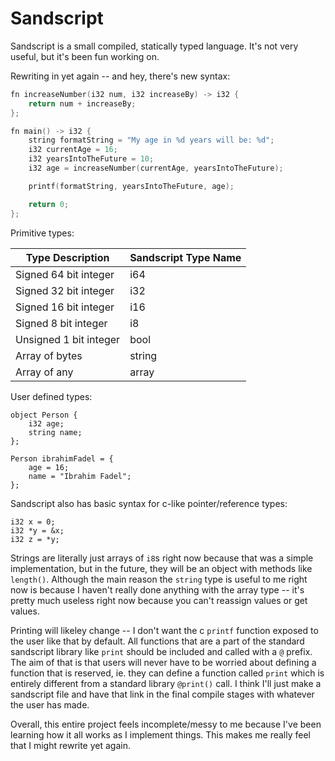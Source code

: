 # Sandscript

Sandscript is a small compiled, statically typed language. It's not very useful, but it's been fun working on.

Rewriting in yet again -- and hey, there's new syntax:

```cpp
fn increaseNumber(i32 num, i32 increaseBy) -> i32 {
    return num + increaseBy;
};

fn main() -> i32 {
    string formatString = "My age in %d years will be: %d";
    i32 currentAge = 16;
    i32 yearsIntoTheFuture = 10;
    i32 age = increaseNumber(currentAge, yearsIntoTheFuture);

    printf(formatString, yearsIntoTheFuture, age);

    return 0;
};
```

Primitive types:

| Type Description      | Sandscript Type Name |
|-----------------------|----------------------|
| Signed 64 bit integer | i64                  |
| Signed 32 bit integer | i32                  |
| Signed 16 bit integer | i16                  |
| Signed 8 bit integer  | i8                   |
| Unsigned 1 bit integer| bool                 |
| Array of bytes        | string               |
| Array of any          | array<type>          |

User defined types:
```
object Person {
    i32 age;
    string name;
};

Person ibrahimFadel = {
    age = 16;
    name = "Ibrahim Fadel";
};
```

Sandscript also has basic syntax for c-like pointer/reference types:
```
i32 x = 0;
i32 *y = &x;
i32 z = *y;
```

Strings are literally just arrays of ```i8```s right now because that was a simple implementation, but in the future, they will be an object with methods like ```length()```. Although the main reason the ```string``` type is useful to me right now is because I haven't really done anything with the array type -- it's pretty much useless right now because you can't reassign values or get values.

Printing will likeley change -- I don't want the c ```printf``` function exposed to the user like that by default. All functions that are a part of the standard sandscript library like ```print``` should be included and called with a ```@``` prefix. The aim of that is that users will never have to be worried about defining a function that is reserved, ie. they can define a function called ```print``` which is entirely different from a standard library ```@print()``` call. I think I'll just make a sandscript file and have that link in the final compile stages with whatever the user has made.

Overall, this entire project feels incomplete/messy to me because I've been learning how it all works as I implement things. This makes me really feel that I might rewrite yet again.